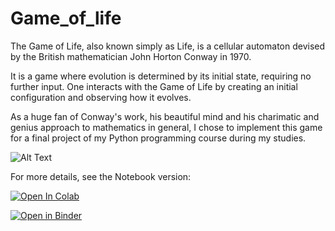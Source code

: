 # Game_of_life

The Game of Life, also known simply as Life, is a cellular automaton devised by the British mathematician John Horton Conway in 1970.

It is a game where evolution is determined by its initial state, requiring no further input. One interacts with the Game of Life by creating an initial configuration and observing how it evolves.

As a huge fan of Conway's work, his beautiful mind and his charimatic and genius approach to mathematics in general, I chose to implement this game for a final project of my Python programming course during my studies.

![Alt Text](https://media.giphy.com/media/vFKqnCdLPNOKc/giphy.gif)

For more details, see the Notebook version: 

[![Open In Colab](https://colab.research.google.com/assets/colab-badge.svg)](https://colab.research.google.com/github/Sithlord-dev/Game_of_life/blob/main/The%20Game%20of%20life.ipynb)

[![Open in Binder](https://mybinder.org/badge_logo.svg)](https://mybinder.org/v2/gh/Sithlord-dev/Game_of_life/main?filepath=The%20Game%20of%20life.ipynb) 


